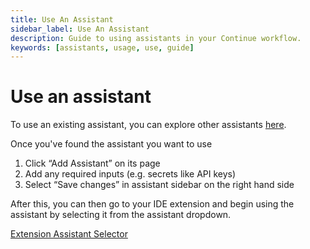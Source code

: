 ```yaml
---
title: Use An Assistant
sidebar_label: Use An Assistant
description: Guide to using assistants in your Continue workflow.
keywords: [assistants, usage, use, guide]
---
```


# Use an assistant

To use an existing assistant, you can explore other assistants [here](https://hub.continue.dev/explore/assistants).

Once you've found the assistant you want to use

1. Click “Add Assistant” on its page
2. Add any required inputs (e.g. secrets like API keys)
3. Select “Save changes” in assistant sidebar on the right hand side

After this, you can then go to your IDE extension and begin using the assistant by selecting it from the assistant dropdown.

[Extension Assistant Selector](/img/hub/assistant-extension-select.png)
